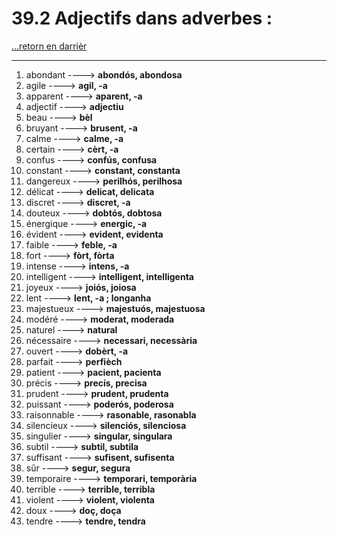 # 39.2 Adjectifs dans adverbes : 

[...retorn en darrièr](../../../menu_fiches.md)

---

1. abondant  ----> **abondós, abondosa**
2. agile   ----> **agil, -a**
3. apparent   ----> **aparent, -a**
4. adjectif   ----> **adjectiu**
5. beau   ----> **bèl**
6. bruyant   ----> **brusent, -a**
7. calme   ----> **calme, -a**
8. certain   ----> **cèrt, -a**
9. confus   ----> **confús, confusa**
10. constant   ----> **constant, constanta**
11. dangereux   ----> **perilhós, perilhosa**
12. délicat   ----> **delicat, delicata**
13. discret   ----> **discret, -a**
14. douteux   ----> **dobtós, dobtosa**
15. énergique   ----> **energic, -a**
16. évident   ----> **evident, evidenta**
17. faible   ----> **feble, -a**
18. fort   ----> **fòrt, fòrta**
19. intense   ----> **intens, -a**
20. intelligent   ----> **intelligent, intelligenta**
21. joyeux   ----> **joiós, joiosa**
22. lent   ----> **lent, -a ; longanha**
23. majestueux   ----> **majestuós, majestuosa**
24. modéré   ----> **moderat, moderada**
25. naturel   ----> **natural**
26. nécessaire   ----> **necessari, necessària**
27. ouvert   ----> **dobèrt, -a**
28. parfait   ----> **perfièch**
29. patient   ----> **pacient, pacienta**
30. précis   ----> **precís, precisa**
31. prudent   ----> **prudent, prudenta**
32. puissant   ----> **poderós, poderosa**
33. raisonnable   ----> **rasonable, rasonabla**
34. silencieux   ----> **silenciós, silenciosa**
35. singulier   ----> **singular, singulara**
36. subtil   ----> **subtil, subtila**
37. suffisant   ----> **sufisent, sufisenta**
38. sûr   ----> **segur, segura**
39. temporaire   ----> **temporari, temporària**
40. terrible   ----> **terrible, terribla**
41. violent  ----> **violent, violenta**
42. doux ----> **doç, doça**
43. tendre ----> **tendre, tendra**
